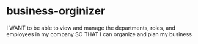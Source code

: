 # business-orginizer
I WANT to be able to view and manage the departments, roles, and employees in my company SO THAT I can organize and plan my business

